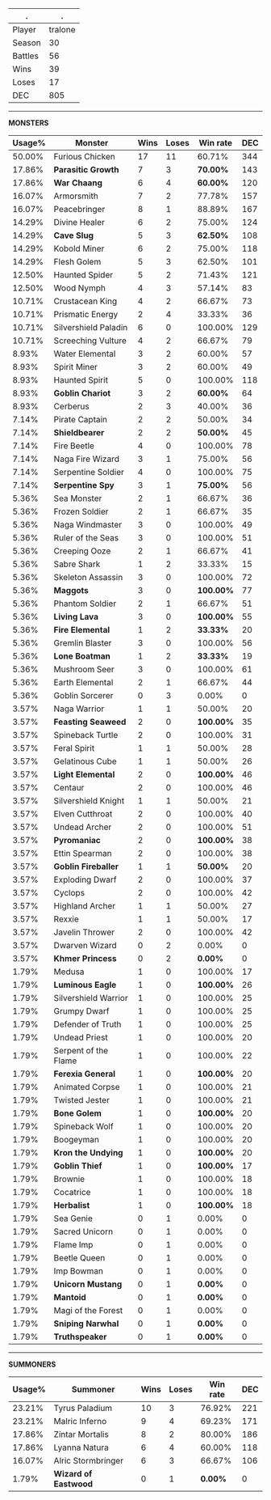 .|.
|-|-
Player|tralone
Season|30
Battles|56
Wins|39
Loses|17
DEC|805

---
**MONSTERS**

Usage%|Monster|Wins|Loses|Win rate|DEC|
-|-|-|-|-|-|
50.00%|Furious Chicken|17|11|60.71%|344|
17.86%|**Parasitic Growth**|7|3|**70.00%**|143|
17.86%|**War Chaang**|6|4|**60.00%**|120|
16.07%|Armorsmith|7|2|77.78%|157|
16.07%|Peacebringer|8|1|88.89%|167|
14.29%|Divine Healer|6|2|75.00%|124|
14.29%|**Cave Slug**|5|3|**62.50%**|108|
14.29%|Kobold Miner|6|2|75.00%|118|
14.29%|Flesh Golem|5|3|62.50%|101|
12.50%|Haunted Spider|5|2|71.43%|121|
12.50%|Wood Nymph|4|3|57.14%|83|
10.71%|Crustacean King|4|2|66.67%|73|
10.71%|Prismatic Energy|2|4|33.33%|36|
10.71%|Silvershield Paladin|6|0|100.00%|129|
10.71%|Screeching Vulture|4|2|66.67%|79|
8.93%|Water Elemental|3|2|60.00%|57|
8.93%|Spirit Miner|3|2|60.00%|49|
8.93%|Haunted Spirit|5|0|100.00%|118|
8.93%|**Goblin Chariot**|3|2|**60.00%**|64|
8.93%|Cerberus|2|3|40.00%|36|
7.14%|Pirate Captain|2|2|50.00%|34|
7.14%|**Shieldbearer**|2|2|**50.00%**|45|
7.14%|Fire Beetle|4|0|100.00%|78|
7.14%|Naga Fire Wizard|3|1|75.00%|56|
7.14%|Serpentine Soldier|4|0|100.00%|75|
7.14%|**Serpentine Spy**|3|1|**75.00%**|56|
5.36%|Sea Monster|2|1|66.67%|36|
5.36%|Frozen Soldier|2|1|66.67%|35|
5.36%|Naga Windmaster|3|0|100.00%|49|
5.36%|Ruler of the Seas|3|0|100.00%|51|
5.36%|Creeping Ooze|2|1|66.67%|41|
5.36%|Sabre Shark|1|2|33.33%|15|
5.36%|Skeleton Assassin|3|0|100.00%|72|
5.36%|**Maggots**|3|0|**100.00%**|77|
5.36%|Phantom Soldier|2|1|66.67%|51|
5.36%|**Living Lava**|3|0|**100.00%**|55|
5.36%|**Fire Elemental**|1|2|**33.33%**|20|
5.36%|Gremlin Blaster|3|0|100.00%|56|
5.36%|**Lone Boatman**|1|2|**33.33%**|19|
5.36%|Mushroom Seer|3|0|100.00%|61|
5.36%|Earth Elemental|2|1|66.67%|44|
5.36%|Goblin Sorcerer|0|3|0.00%|0|
3.57%|Naga Warrior|1|1|50.00%|20|
3.57%|**Feasting Seaweed**|2|0|**100.00%**|35|
3.57%|Spineback Turtle|2|0|100.00%|31|
3.57%|Feral Spirit|1|1|50.00%|28|
3.57%|Gelatinous Cube|1|1|50.00%|26|
3.57%|**Light Elemental**|2|0|**100.00%**|46|
3.57%|Centaur|2|0|100.00%|46|
3.57%|Silvershield Knight|1|1|50.00%|21|
3.57%|Elven Cutthroat|2|0|100.00%|40|
3.57%|Undead Archer|2|0|100.00%|51|
3.57%|**Pyromaniac**|2|0|**100.00%**|38|
3.57%|Ettin Spearman|2|0|100.00%|38|
3.57%|**Goblin Fireballer**|1|1|**50.00%**|20|
3.57%|Exploding Dwarf|2|0|100.00%|37|
3.57%|Cyclops|2|0|100.00%|42|
3.57%|Highland Archer|1|1|50.00%|27|
3.57%|Rexxie|1|1|50.00%|17|
3.57%|Javelin Thrower|2|0|100.00%|42|
3.57%|Dwarven Wizard|0|2|0.00%|0|
3.57%|**Khmer Princess**|0|2|**0.00%**|0|
1.79%|Medusa|1|0|100.00%|17|
1.79%|**Luminous Eagle**|1|0|**100.00%**|26|
1.79%|Silvershield Warrior|1|0|100.00%|25|
1.79%|Grumpy Dwarf|1|0|100.00%|25|
1.79%|Defender of Truth|1|0|100.00%|25|
1.79%|Undead Priest|1|0|100.00%|20|
1.79%|Serpent of the Flame|1|0|100.00%|22|
1.79%|**Ferexia General**|1|0|**100.00%**|20|
1.79%|Animated Corpse|1|0|100.00%|21|
1.79%|Twisted Jester|1|0|100.00%|21|
1.79%|**Bone Golem**|1|0|**100.00%**|20|
1.79%|Spineback Wolf|1|0|100.00%|20|
1.79%|Boogeyman|1|0|100.00%|20|
1.79%|**Kron the Undying**|1|0|**100.00%**|20|
1.79%|**Goblin Thief**|1|0|**100.00%**|17|
1.79%|Brownie|1|0|100.00%|18|
1.79%|Cocatrice|1|0|100.00%|18|
1.79%|**Herbalist**|1|0|**100.00%**|18|
1.79%|Sea Genie|0|1|0.00%|0|
1.79%|Sacred Unicorn|0|1|0.00%|0|
1.79%|Flame Imp|0|1|0.00%|0|
1.79%|Beetle Queen|0|1|0.00%|0|
1.79%|Imp Bowman|0|1|0.00%|0|
1.79%|**Unicorn Mustang**|0|1|**0.00%**|0|
1.79%|**Mantoid**|0|1|**0.00%**|0|
1.79%|Magi of the Forest|0|1|0.00%|0|
1.79%|**Sniping Narwhal**|0|1|**0.00%**|0|
1.79%|**Truthspeaker**|0|1|**0.00%**|0|

---
**SUMMONERS**

Usage%|Summoner|Wins|Loses|Win rate|DEC|
-|-|-|-|-|-|
23.21%|Tyrus Paladium|10|3|76.92%|221|
23.21%|Malric Inferno|9|4|69.23%|171|
17.86%|Zintar Mortalis|8|2|80.00%|186|
17.86%|Lyanna Natura|6|4|60.00%|118|
16.07%|Alric Stormbringer|6|3|66.67%|106|
1.79%|**Wizard of Eastwood**|0|1|**0.00%**|0|
